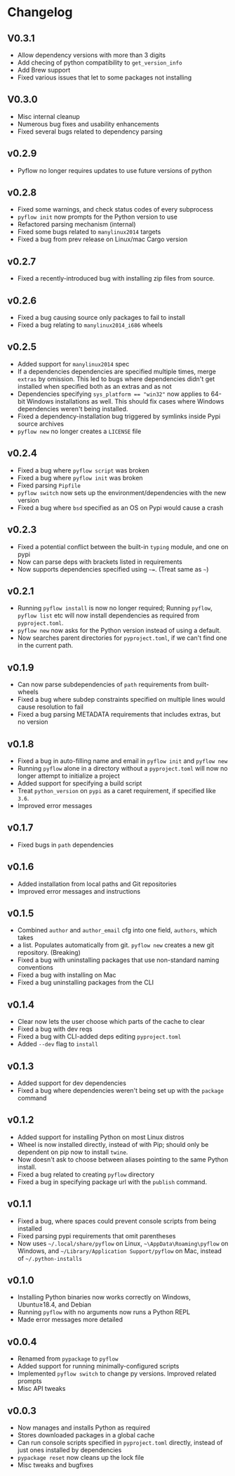 # Changelog

## V0.3.1
- Allow dependency versions with more than 3 digits
- Add checing of python compatibility to `get_version_info`
- Add Brew support
- Fixed various issues that let to some packages not installing

## V0.3.0
- Misc internal cleanup
- Numerous bug fixes and usability enhancements
- Fixed several bugs related to dependency parsing

## v0.2.9
- Pyflow no longer requires updates to use future versions of python

## v0.2.8
- Fixed some warnings, and check status codes of every subprocess
- `pyflow init` now prompts for the Python version to use
- Refactored parsing mechanism (internal)
- Fixed some bugs related to `manylinux2014` targets
- Fixed a bug from prev release on Linux/mac Cargo version

## v0.2.7
- Fixed a recently-introduced bug with installing zip files from source.

## v0.2.6
- Fixed a bug causing source only packages to fail to install
- Fixed a bug relating to `manylinux2014_i686` wheels

## v0.2.5
- Added support for `manylinux2014` spec
- If a dependencies dependencies are specified multiple times, merge `extras`
by omission. This led to bugs where dependencies didn't get installed when
specified both as an extras and as not
- Dependencies specifying `sys_platform == "win32"` now applies to 64-bit
Windows installations as well. This should fix cases where Windows dependencies
weren't being installed.
- Fixed a dependency-installation bug triggered by symlinks inside Pypi source archives
- `pyflow new` no longer creates a `LICENSE` file

## v0.2.4
- Fixed a bug where `pyflow script` was broken
- Fixed a bug where `pyflow init` was broken
- Fixed parsing `Pipfile`
- `pyflow switch` now sets up the environment/dependencies with the new version
- Fixed a bug where `bsd` specified as an OS on Pypi would cause a crash

## v0.2.3
- Fixed a potential conflict between the built-in `typing` module, and one on pypi
- Now can parse deps with brackets listed in requirements
- Now supports dependencies specified using `~=`. (Treat same as `~`)

## v0.2.1
- Running `pyflow install` is now no longer required; Running `pyflow`, `pyflow list` etc
will now install dependencies as required from `pyproject.toml`.
- `pyflow new` now asks for the Python version instead of using a default.
- Now searches parent directories for `pyproject.toml`, if we can't find one
in the current path.

## v0.1.9
- Can now parse subdependencies of `path` requirements from built-wheels
- Fixed a bug where subdep constraints specified on multiple lines would
cause resolution to fail
- Fixed a bug parsing METADATA requirements that includes extras, but no version

## v0.1.8
- Fixed a bug in auto-filling name and email in `pyflow init` and `pyflow new`
- Running `pyflow` alone in a directory without a `pyproject.toml` will now no
longer attempt to initialize a project
- Added support for specifying a build script
- Treat `python_version` on `pypi` as a caret requirement, if specified like `3.6`.
- Improved error messages

## v0.1.7
- Fixed bugs in `path` dependencies

## v0.1.6
- Added installation from local paths and Git repositories
- Improved error messages and instructions

## v0.1.5
- Combined `author` and `author_email` cfg into one field, `authors`, which takes
- a list. Populates automatically from git. `pyflow new` creates
 a new git repository. (Breaking)
- Fixed a bug with uninstalling packages that use non-standard naming conventions
- Fixed a bug with installing on Mac
- Fixed a bug uninstalling packages from the CLI

## v0.1.4
- Clear now lets the user choose which parts of the cache to clear
- Fixed a bug with dev reqs
- Fixed a bug with CLI-added deps editing `pyproject.toml`
- Added `--dev` flag to `install`

## v0.1.3
- Added support for dev dependencies
- Fixed a bug where dependencies weren't being set up with the `package` command

## v0.1.2
- Added support for installing Python on most Linux distros
- Wheel is now installed directly, instead of with Pip; should only be dependent on
pip now to install `twine`.
- Now doesn't ask to choose between aliases pointing to the same Python install.
- Fixed a bug related to creating `pyflow` directory
- Fixed a bug in specifying package url with the `publish` command.


## v0.1.1
- Fixed a bug, where spaces could prevent console scripts from being installed
- Fixed parsing pypi requirements that omit parentheses
- Now uses `~/.local/share/pyflow` on Linux, `~\AppData\Roaming\pyflow` on Windows, and
`~/Library/Application Support/pyflow` on Mac, instead of `~/.python-installs`

## v0.1.0
- Installing Python binaries now works correctly on Windows, Ubuntu≥18.4, and Debian
- Running `pyflow` with no arguments now runs a Python REPL
- Made error messages more detailed

## v0.0.4
- Renamed from `pypackage` to `pyflow`
- Added support for running minimally-configured scripts
- Implemented `pyflow switch` to change py versions. Improved related prompts
- Misc API tweaks

## v0.0.3
- Now manages and installs Python as required
- Stores downloaded packages in a global cache
- Can run console scripts specified in `pyproject.toml` directly, instead of just
ones installed by dependencies
- `pypackage reset` now cleans up the lock file
- Misc tweaks and bugfixes
